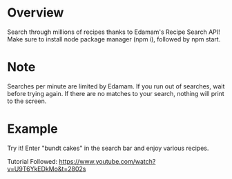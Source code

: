 # Overview
Search through millions of recipes thanks to Edamam's Recipe Search API! Make sure to install node package manager (npm i), followed by npm start. 

# Note  
Searches per minute are limited by Edamam. If you run out of searches, wait before trying again. 
If there are no matches to your search, nothing will print to the screen. 

# Example
Try it!
Enter "bundt cakes" in the search bar and enjoy various recipes.

Tutorial Followed: https://www.youtube.com/watch?v=U9T6YkEDkMo&t=2802s

